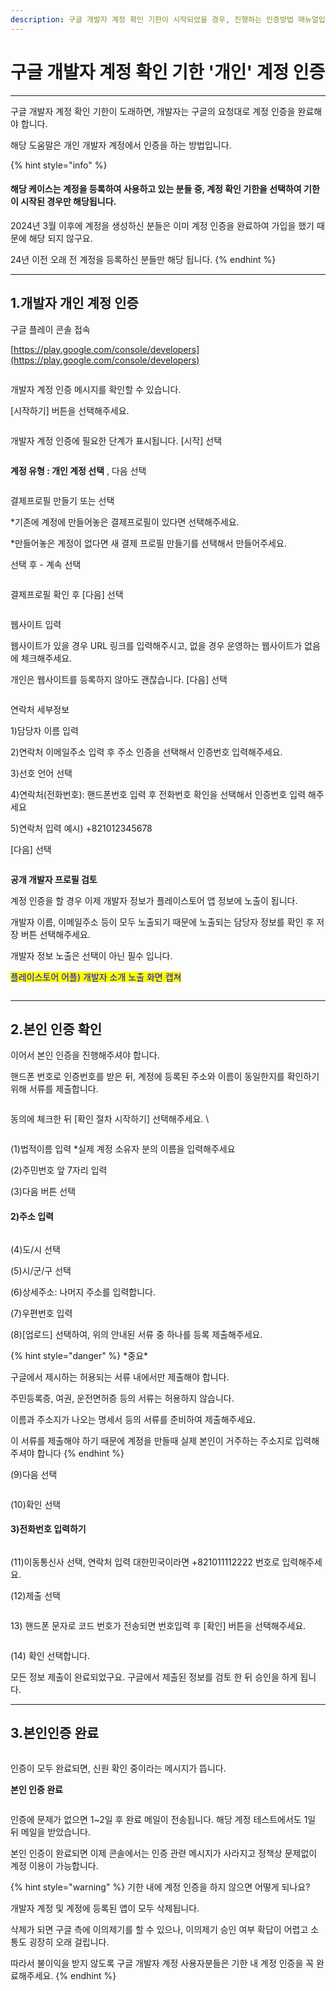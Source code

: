 ```yaml
---
description: 구글 개발자 계정 확인 기한이 시작되었을 경우, 진행하는 인증방법 매뉴얼입니다. *개인 계정 인증
---
```


# 구글 개발자 계정 확인 기한 '개인' 계정 인증

***

구글 개발자 계정 확인 기한이 도래하면, 개발자는 구글의 요청대로 계정 인증을 완료해야 합니다.

해당 도움말은 개인 개발자 계정에서 인증을 하는 방법입니다.

{% hint style="info" %}
#### 해당 케이스는 계정을 등록하여 사용하고 있는 분들 중, 계정 확인 기한을 선택하여 기한이 시작된 경우만 해당됩니다.

2024년 3월 이후에 계정을 생성하신 분들은 이미 계정 인증을 완료하여 가입을 했기 때문에 해당 되지 않구요.

24년 이전 오래 전 계정을 등록하신 분들만 해당 됩니다.
{% endhint %}

***



## 1.개발자 개인 계정 인증



구글 플레이 콘솔 접속

[https://play.google.com/console/developers](https://play.google.com/console/developers)

<figure><img src="../../.gitbook/assets/구글개인계정확인1.PNG" alt=""><figcaption></figcaption></figure>

개발자 계정 인증 메시지를 확인할 수 있습니다.

\[시작하기] 버튼을 선택해주세요.



<figure><img src="../../.gitbook/assets/조직계정확인02.PNG" alt=""><figcaption></figcaption></figure>

개발자 계정 인증에 필요한 단계가 표시됩니다.  \[시작] 선택



<figure><img src="../../.gitbook/assets/구글개인계정확인2.PNG" alt=""><figcaption></figcaption></figure>

**계정 유형 : 개인 계정 선택** , 다음 선택



<figure><img src="../../.gitbook/assets/구글개인계정확인3.PNG" alt=""><figcaption></figcaption></figure>

결제프로필 만들기 또는 선택

\*기존에 계정에 만들어놓은 결제프로필이 있다면 선택해주세요.

\*만들어놓은 계정이 없다면 새 결제 프로필 만들기를 선택해서 만들어주세요.

선택 후 - 계속 선택

<figure><img src="../../.gitbook/assets/구글개인계정확인4.PNG" alt=""><figcaption></figcaption></figure>

결제프로필 확인 후 \[다음] 선택&#x20;



<figure><img src="../../.gitbook/assets/구글개인계정확인5.PNG" alt=""><figcaption></figcaption></figure>

웹사이트 입력

웹사이트가 있을 경우 URL 링크를 입력해주시고, 없을 경우 운영하는 웹사이트가 없음에 체크해주세요.

개인은 웹사이트를 등록하지 않아도 괜찮습니다. \[다음] 선택



<figure><img src="../../.gitbook/assets/구글개인계정확인6.PNG" alt=""><figcaption></figcaption></figure>

연락처 세부정보

1\)담당자 이름 입력

2\)연락처 이메일주소 입력 후 주소 인증을 선택해서 인증번호 입력해주세요.

3\)선호 언어 선택

4\)연락처(전화번호): 핸드폰번호 입력 후 전화번호 확인을 선택해서 인증번호 입력 해주세요

5\)연락처 입력 예시) +821012345678 &#x20;

\[다음] 선택



<figure><img src="../../.gitbook/assets/구글개인계정확인7.PNG" alt=""><figcaption></figcaption></figure>

**공개 개발자 프로필 검토**

계정 인증을 할 경우 이제 개발자 정보가 플레이스토어 앱 정보에 노출이 됩니다.&#x20;

개발자 이름, 이메일주소 등이 모두 노출되기 때문에 노출되는 담당자 정보를 확인 후 저장 버튼 선택해주세요.

개발자 정보 노출은 선택이 아닌 필수 입니다.&#x20;

<mark style="color:blue;">플레이스토어 어플)  개발자 소개 노출 화면 캡쳐</mark>

<div align="left">

<figure><img src="../../.gitbook/assets/구글프레임 (1).png" alt=""><figcaption></figcaption></figure>

</div>



***



## 2.본인 인증 확인

이어서 본인 인증을 진행해주셔야 합니다.

핸드폰 번호로 인증번호를 받은 뒤, 계정에 등록된 주소와 이름이 동일한지를 확인하기 위해 서류를 제출합니다.&#x20;

<div align="left">

<figure><img src="../../.gitbook/assets/구글개인계정확인9.PNG" alt=""><figcaption></figcaption></figure>

</div>

동의에 체크한 뒤 \[확인 절차 시작하기] 선택해주세요.   \


<div align="left">

<figure><img src="https://documentation.swing2app.co.kr/~gitbook/image?url=https%3A%2F%2F684031119-files.gitbook.io%2F%7E%2Ffiles%2Fv0%2Fb%2Fgitbook-x-prod.appspot.com%2Fo%2Fspaces%252FmsJj00k8mj8AcVpnn9Xs%252Fuploads%252FN0VZYJV5fKvjGbKsrODH%252F%25EB%25B3%25B8%25EC%259D%25B8%25EC%259D%25B8%25EC%25A6%259D3.png%3Falt%3Dmedia%26token%3D11c0eb1a-d2e1-48ec-be99-59cb4229d8c6&#x26;width=768&#x26;dpr=4&#x26;quality=100&#x26;sign=e08d5b06&#x26;sv=1" alt=""><figcaption></figcaption></figure>

</div>

(1)법적이름 입력 \*실제 계정 소유자 분의 이름을 입력해주세요

(2)주민번호 앞 7자리 입력

(3)다음 버튼 선택



#### 2)주소 입력 <a href="#id-2" id="id-2"></a>

<div align="left">

<figure><img src="https://documentation.swing2app.co.kr/~gitbook/image?url=https%3A%2F%2F684031119-files.gitbook.io%2F%7E%2Ffiles%2Fv0%2Fb%2Fgitbook-x-prod.appspot.com%2Fo%2Fspaces%252FmsJj00k8mj8AcVpnn9Xs%252Fuploads%252FaI9DUtuHLzphUfLaGgJm%252F%25EB%25B3%25B8%25EC%259D%25B8%25EC%259D%25B8%25EC%25A6%259D4.png%3Falt%3Dmedia%26token%3Da0ad145b-b5e5-4079-9e6b-808edb9ed1d4&#x26;width=768&#x26;dpr=4&#x26;quality=100&#x26;sign=866d1309&#x26;sv=1" alt=""><figcaption></figcaption></figure>

</div>

(4)도/시 선택

(5)시/군/구 선택

(6)상세주소: 나머지 주소를 입력합니다.

(7)우편번호 입력

(8)\[업로드] 선택하여, 위의 안내된 서류 중 하나를 등록 제출해주세요.

{% hint style="danger" %}
\*중요\*

구글에서 제시하는 허용되는 서류 내에서만 제출해야 합니다.

주민등록증, 여권, 운전면허증 등의 서류는 허용하지 않습니다.

이름과 주소지가 나오는 명세서 등의 서류를 준비하여 제출해주세요.

이 서류를 제출해야 하기 때문에 계정을 만들때 실제 본인이 거주하는 주소지로 입력해주셔야 합니다
{% endhint %}



(9)다음 선택

<div align="left">

<figure><img src="https://documentation.swing2app.co.kr/~gitbook/image?url=https%3A%2F%2F684031119-files.gitbook.io%2F%7E%2Ffiles%2Fv0%2Fb%2Fgitbook-x-prod.appspot.com%2Fo%2Fspaces%252FmsJj00k8mj8AcVpnn9Xs%252Fuploads%252FywQ0focLVgnHikG0rNvT%252F%25EB%25B3%25B8%25EC%259D%25B8%25EC%259D%25B8%25EC%25A6%259D5.png%3Falt%3Dmedia%26token%3D9969b034-790b-4deb-88c8-6d407689bee4&#x26;width=768&#x26;dpr=4&#x26;quality=100&#x26;sign=95c03df4&#x26;sv=1" alt=""><figcaption></figcaption></figure>

</div>

(10)확인 선택



#### 3)전화번호 입력하기 <a href="#id-3" id="id-3"></a>

<div align="left">

<figure><img src="https://documentation.swing2app.co.kr/~gitbook/image?url=https%3A%2F%2F684031119-files.gitbook.io%2F%7E%2Ffiles%2Fv0%2Fb%2Fgitbook-x-prod.appspot.com%2Fo%2Fspaces%252FmsJj00k8mj8AcVpnn9Xs%252Fuploads%252FGDn7HnxKcaefgfMJuaxr%252F%25EB%25B3%25B8%25EC%259D%25B8%25EC%259D%25B8%25EC%25A6%259D6.png%3Falt%3Dmedia%26token%3Df7361a66-e920-40c3-bb47-a020d4dd3070&#x26;width=768&#x26;dpr=4&#x26;quality=100&#x26;sign=1bd95666&#x26;sv=1" alt=""><figcaption></figcaption></figure>

</div>

(11)이동통신사 선택, 연락처 입력 대한민국이라면 +821011112222 번호로 입력해주세요.

(12)제출 선택

<div align="left">

<figure><img src="https://documentation.swing2app.co.kr/~gitbook/image?url=https%3A%2F%2F684031119-files.gitbook.io%2F%7E%2Ffiles%2Fv0%2Fb%2Fgitbook-x-prod.appspot.com%2Fo%2Fspaces%252FmsJj00k8mj8AcVpnn9Xs%252Fuploads%252F44NQu2RtHCDPgiJNr0Uc%252F%25EB%25B3%25B8%25EC%259D%25B8%25EC%259D%25B8%25EC%25A6%259D7.png%3Falt%3Dmedia%26token%3D25ee7452-4c0a-404a-adbf-54cf7ffe37fd&#x26;width=768&#x26;dpr=4&#x26;quality=100&#x26;sign=459e2d35&#x26;sv=1" alt=""><figcaption></figcaption></figure>

</div>

13\) 핸드폰 문자로 코드 번호가 전송되면 번호입력 후 \[확인] 버튼을 선택해주세요.

<div align="left">

<figure><img src="https://documentation.swing2app.co.kr/~gitbook/image?url=https%3A%2F%2F684031119-files.gitbook.io%2F%7E%2Ffiles%2Fv0%2Fb%2Fgitbook-x-prod.appspot.com%2Fo%2Fspaces%252FmsJj00k8mj8AcVpnn9Xs%252Fuploads%252FewMnZtSPwwRed9bEiRGc%252F%25EB%25B3%25B8%25EC%259D%25B8%25EC%259D%25B8%25EC%25A6%259D8.png%3Falt%3Dmedia%26token%3Da34af6ab-80c2-40e7-897e-067974bcc22e&#x26;width=768&#x26;dpr=4&#x26;quality=100&#x26;sign=95c2e38e&#x26;sv=1" alt=""><figcaption></figcaption></figure>

</div>

(14) 확인 선택합니다.

모든 정보 제출이 완료되었구요. 구글에서 제출된 정보를 검토 한 뒤 승인을 하게 됩니다.

***

## 3.본인인증 완료&#x20;

<figure><img src="../../.gitbook/assets/구글개인계정확인8.PNG" alt=""><figcaption></figcaption></figure>

인증이 모두 완료되면, 신원 확인 중이라는 메시지가 뜹니다.&#x20;



**본인 인증 완료**&#x20;

<div align="left">

<figure><img src="../../.gitbook/assets/구글개인계정확인10.PNG" alt=""><figcaption></figcaption></figure>

</div>

인증에 문제가 없으면 1\~2일 후 완료 메일이 전송됩니다. 해당 계정 테스트에서도 1일 뒤 메일을 받았습니다.

본인 인증이 완료되면 이제 콘솔에서는 인증 관련 메시지가 사라지고 정책상 문제없이 계정 이용이 가능합니다.



{% hint style="warning" %}
기한 내에 계정 인증을 하지 않으면 어떻게 되나요?

개발자 계정 및 계정에 등록된 앱이 모두 삭제됩니다.&#x20;

삭제가 되면 구글 측에 이의제기를 할 수 있으나, 이의제기 승인 여부 확답이 어렵고 소통도 굉장히 오래 걸립니다.

따라서 불이익을 받지 않도록 구글 개발자 계정 사용자분들은 기한 내 계정 인증을 꼭 완료해주세요.&#x20;
{% endhint %}



